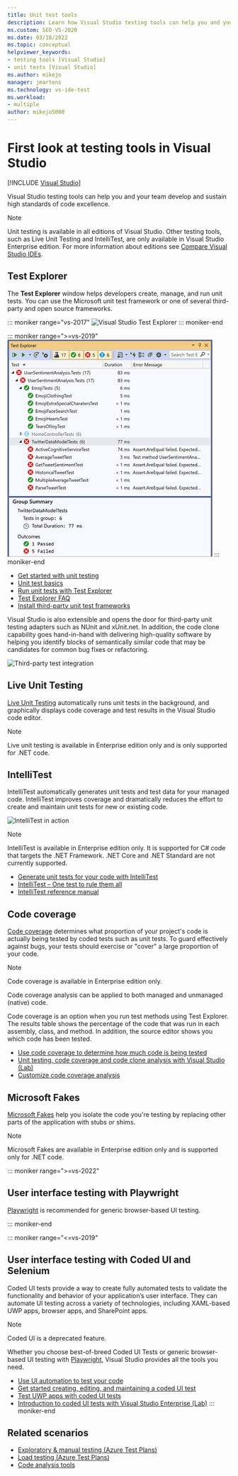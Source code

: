 ```yaml
---
title: Unit test tools
description: Learn how Visual Studio testing tools can help you and your team develop and sustain high standards of code excellence.
ms.custom: SEO-VS-2020
ms.date: 03/18/2022
ms.topic: conceptual
helpviewer_keywords:
- testing tools [Visual Studio]
- unit tests [Visual Studio]
ms.author: mikejo
manager: jmartens
ms.technology: vs-ide-test
ms.workload:
- multiple
author: mikejo5000
---
```

# First look at testing tools in Visual Studio

 [!INCLUDE [Visual Studio](~/includes/applies-to-version/vs-windows-only.md)]

Visual Studio testing tools can help you and your team develop and sustain high standards of code excellence.

> [!NOTE]
> Unit testing is available in all editions of Visual Studio. Other testing tools, such as Live Unit Testing and IntelliTest, are only available in Visual Studio Enterprise edition. For more information about editions see [Compare Visual Studio IDEs](https://visualstudio.microsoft.com/vs/compare/).

## Test Explorer

The **Test Explorer** window helps developers create, manage, and run unit tests. You can use the Microsoft unit test framework or one of several third-party and open source frameworks.

::: moniker range="vs-2017"
![Visual Studio Test Explorer](media/devtest-testexplorer.png)
::: moniker-end

::: moniker range=">=vs-2019"
![Visual Studio Test Explorer 16.2](media/vs-2019/test-explorer-16-2.PNG)
::: moniker-end

* [Get started with unit testing](unit-test-your-code.md)
* [Unit test basics](unit-test-basics.md)
* [Run unit tests with Test Explorer](run-unit-tests-with-test-explorer.md)
* [Test Explorer FAQ](test-explorer-faq.md)
* [Install third-party unit test frameworks](install-third-party-unit-test-frameworks.md)

Visual Studio is also extensible and opens the door for third-party unit testing adapters such as NUnit and xUnit.net. In addition, the code clone capability goes hand-in-hand with delivering high-quality software by helping you identify blocks of semantically similar code that may be candidates for common bug fixes or refactoring.

![Third-party test integration](media/devtest-thirdparty.png)

## Live Unit Testing

[Live Unit Testing](../test/live-unit-testing.md) automatically runs unit tests in the background, and graphically displays code coverage and test results in the Visual Studio code editor.

> [!NOTE]
> Live unit testing is available in Enterprise edition only and is only supported for .NET code.

## IntelliTest

IntelliTest automatically generates unit tests and test data for your managed code. IntelliTest improves coverage and dramatically reduces the effort to create and maintain unit tests for new or existing code.

![IntelliTest in action](media/devtest-intellitest.png)

> [!NOTE]
> IntelliTest is available in Enterprise edition only. It is supported for C# code that targets the .NET Framework. .NET Core and .NET Standard are not currently supported.

* [Generate unit tests for your code with IntelliTest](generate-unit-tests-for-your-code-with-intellitest.md)
* [IntelliTest – One test to rule them all](https://devblogs.microsoft.com/devops/intellitest-one-test-to-rule-them-all/)
* [IntelliTest reference manual](intellitest-manual/index.md)

## Code coverage

[Code coverage](../test/using-code-coverage-to-determine-how-much-code-is-being-tested.md) determines what proportion of your project's code is actually being tested by coded tests such as unit tests. To guard effectively against bugs, your tests should exercise or "cover" a large proportion of your code.

> [!NOTE]
> Code coverage is available in Enterprise edition only.

Code coverage analysis can be applied to both managed and unmanaged (native) code.

Code coverage is an option when you run test methods using Test Explorer. The results table shows the percentage of the code that was run in each assembly, class, and method. In addition, the source editor shows you which code has been tested.

* [Use code coverage to determine how much code is being tested](using-code-coverage-to-determine-how-much-code-is-being-tested.md)
* [Unit testing, code coverage and code clone analysis with Visual Studio (Lab)](https://azuredevopslabs.com/labs/devopsserver/liveunittesting)
* [Customize code coverage analysis](customizing-code-coverage-analysis.md)

## Microsoft Fakes

[Microsoft Fakes](../test/isolating-code-under-test-with-microsoft-fakes.md) help you isolate the code you're testing by replacing other parts of the application with stubs or shims.

> [!NOTE]
> Microsoft Fakes are available in Enterprise edition only and is supported only for .NET code.

::: moniker range=">=vs-2022"
## User interface testing with Playwright

[Playwright](https://playwright.dev/) is recommended for generic browser-based UI testing.

::: moniker-end

::: moniker range="<=vs-2019"
## User interface testing with Coded UI and Selenium

Coded UI tests provide a way to create fully automated tests to validate the functionality and behavior of your application’s user interface. They can automate UI testing across a variety of technologies, including XAML-based UWP apps, browser apps, and SharePoint apps.

> [!NOTE]
> Coded UI is a deprecated feature.

Whether you choose best-of-breed Coded UI Tests or generic browser-based UI testing with [Playwright](https://playwright.dev/), Visual Studio provides all the tools you need.

* [Use UI automation to test your code](use-ui-automation-to-test-your-code.md)
* [Get started creating, editing, and maintaining a coded UI test](walkthrough-creating-editing-and-maintaining-a-coded-ui-test.md)
* [Test UWP apps with coded UI tests](test-uwp-app-with-coded-ui-test.md)
* [Introduction to coded UI tests with Visual Studio Enterprise (Lab)](https://azuredevopslabs.com/labs/tfs/codedui)
::: moniker-end

## Related scenarios

* [Exploratory & manual testing (Azure Test Plans)](/azure/devops/test/index?view=vsts&preserve-view=true)
* [Load testing (Azure Test Plans)](/azure/load-testing/)
* [Code analysis tools](../code-quality/code-analysis-for-managed-code-overview.md)
